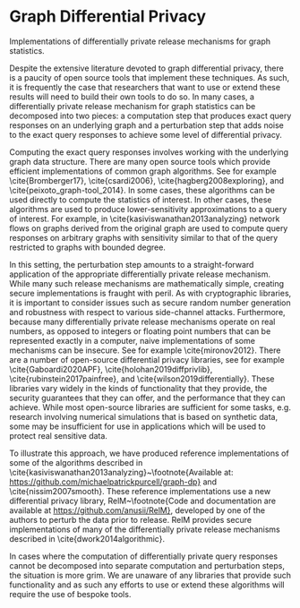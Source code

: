 # Graph Differential Privacy

Implementations of differentially private release mechanisms for graph statistics.

Despite the extensive literature devoted to graph differential privacy, there is a paucity of open source tools that implement these techniques. As such, it is frequently the case that researchers that want to use or extend these results will need to build their own tools to do so.  In many cases, a differentially private release mechanism for graph statistics can be decomposed into two pieces: a computation step that produces exact query responses on an underlying graph and a perturbation step that adds noise to the exact query responses to achieve some level of differential privacy.

Computing the exact query responses involves working with the underlying graph data structure. There are many open source tools which provide efficient implementations of common graph algorithms. See for example
\cite{Bromberger17},
\cite{csardi2006}, \cite{hagberg2008exploring}, and \cite{peixoto_graph-tool_2014}. In some cases, these algorithms can be used directly to compute the statistics of interest. In other cases, these algorithms are used to produce lower-sensitivity approximations to a query of interest. For example, in \cite{kasiviswanathan2013analyzing} network flows on graphs derived from the original graph are used to compute query responses on arbitrary graphs with sensitivity similar to that of the query restricted to graphs with bounded degree.  

In this setting, the perturbation step amounts to a straight-forward application of the appropriate differentially private release mechanism. While many such release mechanisms are mathematically simple, creating secure implementations is fraught with peril.  As with cryptographic libraries, it is important to consider issues such as secure random number generation and robustness with respect to various side-channel attacks. Furthermore, because many differentially private release mechanisms operate on real numbers, as opposed to integers or floating point numbers that can be represented exactly in a computer, naive implementations of some mechanisms can be insecure. See for example \cite{mironov2012}. There are a number of open-source differential privacy libraries, see for example \cite{Gaboardi2020APF}, \cite{holohan2019diffprivlib}, \cite{rubinstein2017painfree}, and \cite{wilson2019differentially}. These libraries vary widely in the kinds of functionality that they provide, the security guarantees that they can offer, and the performance that they can achieve.  While most open-source libraries are sufficient for some tasks, e.g. research involving numerical simulations that is based on synthetic data, some may be insufficient for use in applications which will be used to protect real sensitive data.
 
To illustrate this approach, we have produced reference implementations of some of the algorithms described in \cite{kasiviswanathan2013analyzing}~\footnote{Available at: https://github.com/michaelpatrickpurcell/graph-dp} and \cite{nissim2007smooth}. 
These reference implementations use a new differential privacy library, RelM~\footnote{Code and documentation are available at https://github.com/anusii/RelM}, developed by one of the authors to perturb the data prior to release. RelM provides secure implementations of many of the differentially private release mechanisms described in \cite{dwork2014algorithmic}.

In cases where the computation of differentially private query responses cannot be decomposed into separate computation and perturbation steps, the situation is more grim.  We are unaware of any libraries that provide such functionality and as such any efforts to use or extend these algorithms will require the use of bespoke tools. 

